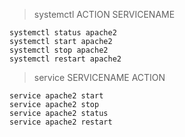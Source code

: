 > systemctl ACTION SERVICENAME
```
systemctl status apache2
systemctl start apache2
systemctl stop apache2
systemctl restart apache2
```


> service SERVICENAME ACTION
```
service apache2 start
service apache2 stop
service apache2 status
service apache2 restart
```
